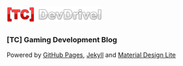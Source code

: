 # ![DevDrivel](https://raw.githubusercontent.com/TC-Gaming/DevDrivel/gh-pages/img/logo/TCDevDrivel_flat_35h.png)
### [TC] Gaming Development Blog
Powered by [GitHub Pages](https://pages.github.com), [Jekyll](http://jekyllrb.com) and [Material Design Lite](http://getmdl.io)

